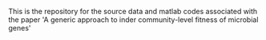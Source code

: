This is the repository for the source data and matlab codes associated with the paper 'A generic approach to inder community-level fitness of microbial genes'
